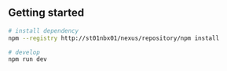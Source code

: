 ## Getting started

```bash
# install dependency
npm --registry http://st01nbx01/nexus/repository/npm install

# develop
npm run dev
```